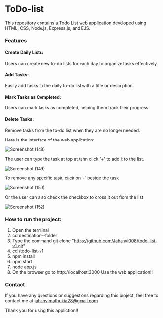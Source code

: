 # ToDo-list
This repository contains a Todo List web application developed using HTML, CSS, Node.js, Express.js, and EJS.

### Features
#### Create Daily Lists: 
Users can create new to-do lists for each day to organize tasks effectively.

#### Add Tasks: 
Easily add tasks to the daily to-do list with a title or description.

#### Mark Tasks as Completed: 
Users can mark tasks as completed, helping them track their progress.

#### Delete Tasks: 
Remove tasks from the to-do list when they are no longer needed.

Here is the interface of the web application:

![Screenshot (148)](https://github.com/Jahanvi008/todo-list-v1/assets/99746840/85281b0a-c800-479b-a370-fa3ccb7e2b0f)

The user can type the task at top at tehn click '+' to add it to the list.

![Screenshot (149)](https://github.com/Jahanvi008/todo-list-v1/assets/99746840/933f7a25-8476-48cf-b7ea-47bce3b588a7)

To remove any specific task, click on '-' beside the task

![Screenshot (150)](https://github.com/Jahanvi008/todo-list-v1/assets/99746840/43606072-e75d-4924-8964-bee06543e84d)

Or the user can also check the checkbox to cross it out from the list

![Screenshot (152)](https://github.com/Jahanvi008/todo-list-v1/assets/99746840/7eded3e2-14a6-40e1-8a80-455809503cde)

### How to run the project:
1. Open the terminal
2. cd destination--folder
3. Type the command git clone "https://github.com/Jahanvi008/todo-list-v1.git"
4. cd /todo-list-v1
5. npm install
6. npm start
7. node app.js
8. On the browser go to http://localhost:3000
Use the web application!!

### Contact
If you have any questions or suggestions regarding this project, feel free to contact me at jahanvimathukia28@gmail.com

Thank you for using this appliction!!
